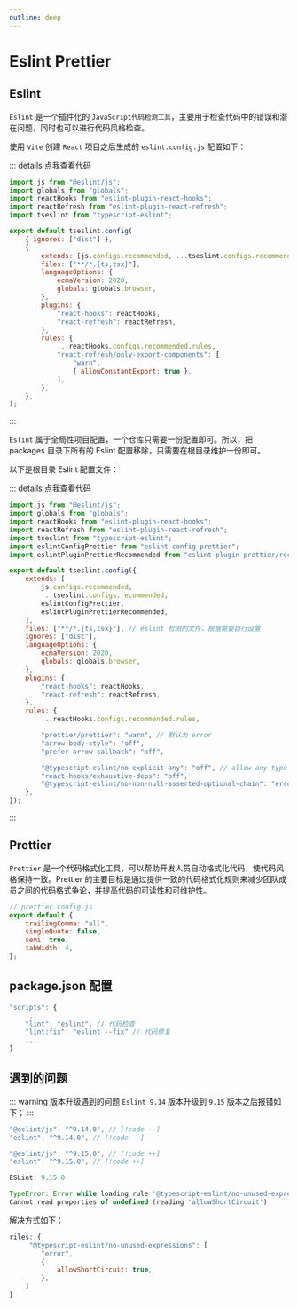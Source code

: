 ```yaml
---
outline: deep
---
```


# Eslint Prettier

## Eslint

`Eslint` 是一个插件化的 `JavaScript代码检测工具`，主要用于检查代码中的错误和潜在问题，同时也可以进行代码风格检查。‌‌

使用 `Vite` 创建 `React` 项目之后生成的 `eslint.config.js` 配置如下：

::: details 点我查看代码

```js
import js from "@eslint/js";
import globals from "globals";
import reactHooks from "eslint-plugin-react-hooks";
import reactRefresh from "eslint-plugin-react-refresh";
import tseslint from "typescript-eslint";

export default tseslint.config(
    { ignores: ["dist"] },
    {
        extends: [js.configs.recommended, ...tseslint.configs.recommended],
        files: ["**/*.{ts,tsx}"],
        languageOptions: {
            ecmaVersion: 2020,
            globals: globals.browser,
        },
        plugins: {
            "react-hooks": reactHooks,
            "react-refresh": reactRefresh,
        },
        rules: {
            ...reactHooks.configs.recommended.rules,
            "react-refresh/only-export-components": [
                "warn",
                { allowConstantExport: true },
            ],
        },
    },
);
```

:::

`Eslint` 属于全局性项目配置，一个仓库只需要一份配置即可。所以，把 packages 目录下所有的 Eslint 配置移除，只需要在根目录维护一份即可。

以下是根目录 Eslint 配置文件：

::: details 点我查看代码

```js
import js from "@eslint/js";
import globals from "globals";
import reactHooks from "eslint-plugin-react-hooks";
import reactRefresh from "eslint-plugin-react-refresh";
import tseslint from "typescript-eslint";
import eslintConfigPrettier from "eslint-config-prettier";
import eslintPluginPrettierRecommended from "eslint-plugin-prettier/recommended";

export default tseslint.config({
    extends: [
        js.configs.recommended,
        ...tseslint.configs.recommended,
        eslintConfigPrettier,
        eslintPluginPrettierRecommended,
    ],
    files: ["**/*.{ts,tsx}"], // eslint 检测的文件，根据需要自行设置
    ignores: ["dist"],
    languageOptions: {
        ecmaVersion: 2020,
        globals: globals.browser,
    },
    plugins: {
        "react-hooks": reactHooks,
        "react-refresh": reactRefresh,
    },
    rules: {
        ...reactHooks.configs.recommended.rules,

        "prettier/prettier": "warn", // 默认为 error
        "arrow-body-style": "off",
        "prefer-arrow-callback": "off",

        "@typescript-eslint/no-explicit-any": "off", // allow any type
        "react-hooks/exhaustive-deps": "off",
        "@typescript-eslint/no-non-null-asserted-optional-chain": "error",
    },
});
```

:::

## Prettier

`Prettier` 是一个代码格式化工具，可以帮助开发人员自动格式化代码，使代码风格保持一致。Prettier 的主要目标是通过提供一致的代码格式化规则来减少团队成员之间的代码格式争论，并提高代码的可读性和可维护性。

```js
// prettier.config.js
export default {
    trailingComma: "all",
    singleQuote: false,
    semi: true,
    tabWidth: 4,
};
```

## package.json 配置

```js
"scripts": {
    ...
    "lint": "eslint", // 代码检查
    "lint:fix": "eslint --fix" // 代码修复
    ...
}
```

## 遇到的问题

::: warning 版本升级遇到的问题
`Eslint 9.14` 版本升级到 `9.15` 版本之后报错如下；
:::

```js
"@eslint/js": "^9.14.0", // [!code --]
"eslint": "^9.14.0", // [!code --]

"@eslint/js": "^9.15.0", // [!code ++]
"eslint": "^9.15.0", // [!code ++]
```

```js
ESLint: 9.15.0

TypeError: Error while loading rule '@typescript-eslint/no-unused-expressions':
Cannot read properties of undefined (reading 'allowShortCircuit')
```

解决方式如下：

```js
riles: {
     "@typescript-eslint/no-unused-expressions": [
        "error",
        {
            allowShortCircuit: true,
        },
    ]
}
```
